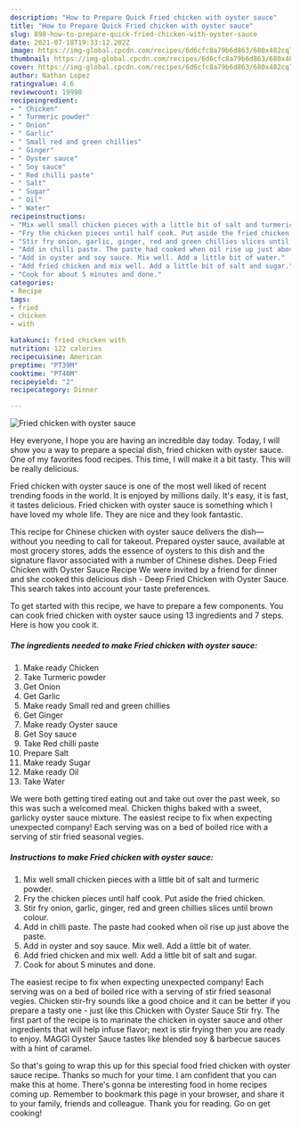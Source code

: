 ```yaml
---
description: "How to Prepare Quick Fried chicken with oyster sauce"
title: "How to Prepare Quick Fried chicken with oyster sauce"
slug: 898-how-to-prepare-quick-fried-chicken-with-oyster-sauce
date: 2021-07-18T19:33:12.202Z
image: https://img-global.cpcdn.com/recipes/6d6cfc8a79b6d863/680x482cq70/fried-chicken-with-oyster-sauce-recipe-main-photo.jpg
thumbnail: https://img-global.cpcdn.com/recipes/6d6cfc8a79b6d863/680x482cq70/fried-chicken-with-oyster-sauce-recipe-main-photo.jpg
cover: https://img-global.cpcdn.com/recipes/6d6cfc8a79b6d863/680x482cq70/fried-chicken-with-oyster-sauce-recipe-main-photo.jpg
author: Nathan Lopez
ratingvalue: 4.6
reviewcount: 19998
recipeingredient:
- " Chicken"
- " Turmeric powder"
- " Onion"
- " Garlic"
- " Small red and green chillies"
- " Ginger"
- " Oyster sauce"
- " Soy sauce"
- " Red chilli paste"
- " Salt"
- " Sugar"
- " Oil"
- " Water"
recipeinstructions:
- "Mix well small chicken pieces with a little bit of salt and turmeric powder."
- "Fry the chicken pieces until half cook. Put aside the fried chicken."
- "Stir fry onion, garlic, ginger, red and green chillies slices until brown colour."
- "Add in chilli paste. The paste had cooked when oil rise up just above the paste."
- "Add in oyster and soy sauce. Mix well. Add a little bit of water."
- "Add fried chicken and mix well. Add a little bit of salt and sugar."
- "Cook for about 5 minutes and done."
categories:
- Recipe
tags:
- fried
- chicken
- with

katakunci: fried chicken with 
nutrition: 122 calories
recipecuisine: American
preptime: "PT39M"
cooktime: "PT40M"
recipeyield: "2"
recipecategory: Dinner

---
```



![Fried chicken with oyster sauce](https://img-global.cpcdn.com/recipes/6d6cfc8a79b6d863/680x482cq70/fried-chicken-with-oyster-sauce-recipe-main-photo.jpg)

Hey everyone, I hope you are having an incredible day today. Today, I will show you a way to prepare a special dish, fried chicken with oyster sauce. One of my favorites food recipes. This time, I will make it a bit tasty. This will be really delicious.

Fried chicken with oyster sauce is one of the most well liked of recent trending foods in the world. It is enjoyed by millions daily. It's easy, it is fast, it tastes delicious. Fried chicken with oyster sauce is something which I have loved my whole life. They are nice and they look fantastic.

This recipe for Chinese chicken with oyster sauce delivers the dish—without you needing to call for takeout. Prepared oyster sauce, available at most grocery stores, adds the essence of oysters to this dish and the signature flavor associated with a number of Chinese dishes. Deep Fried Chicken with Oyster Sauce Recipe We were invited by a friend for dinner and she cooked this delicious dish - Deep Fried Chicken with Oyster Sauce. This search takes into account your taste preferences.


To get started with this recipe, we have to prepare a few components. You can cook fried chicken with oyster sauce using 13 ingredients and 7 steps. Here is how you cook it.

<!--inarticleads1-->

##### The ingredients needed to make Fried chicken with oyster sauce:

1. Make ready  Chicken
1. Take  Turmeric powder
1. Get  Onion
1. Get  Garlic
1. Make ready  Small red and green chillies
1. Get  Ginger
1. Make ready  Oyster sauce
1. Get  Soy sauce
1. Take  Red chilli paste
1. Prepare  Salt
1. Make ready  Sugar
1. Make ready  Oil
1. Take  Water


We were both getting tired eating out and take out over the past week, so this was such a welcomed meal. Chicken thighs baked with a sweet, garlicky oyster sauce mixture. The easiest recipe to fix when expecting unexpected company! Each serving was on a bed of boiled rice with a serving of stir fried seasonal vegies. 

<!--inarticleads2-->

##### Instructions to make Fried chicken with oyster sauce:

1. Mix well small chicken pieces with a little bit of salt and turmeric powder.
1. Fry the chicken pieces until half cook. Put aside the fried chicken.
1. Stir fry onion, garlic, ginger, red and green chillies slices until brown colour.
1. Add in chilli paste. The paste had cooked when oil rise up just above the paste.
1. Add in oyster and soy sauce. Mix well. Add a little bit of water.
1. Add fried chicken and mix well. Add a little bit of salt and sugar.
1. Cook for about 5 minutes and done.


The easiest recipe to fix when expecting unexpected company! Each serving was on a bed of boiled rice with a serving of stir fried seasonal vegies. Chicken stir-fry sounds like a good choice and it can be better if you prepare a tasty one - just like this Chicken with Oyster Sauce Stir fry. The first part of the recipe is to marinate the chicken in oyster sauce and other ingredients that will help infuse flavor; next is stir frying then you are ready to enjoy. MAGGI Oyster Sauce tastes like blended soy &amp; barbecue sauces with a hint of caramel. 

So that's going to wrap this up for this special food fried chicken with oyster sauce recipe. Thanks so much for your time. I am confident that you can make this at home. There's gonna be interesting food in home recipes coming up. Remember to bookmark this page in your browser, and share it to your family, friends and colleague. Thank you for reading. Go on get cooking!
